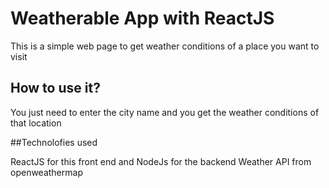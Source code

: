 # Weatherable App with ReactJS

This is a simple web page to get weather conditions of a place you want to visit

## How to use it?

You just need to enter the city name and you get the weather conditions of that location

##Technolofies used

ReactJS for this front end and NodeJs for the backend
Weather API from openweathermap